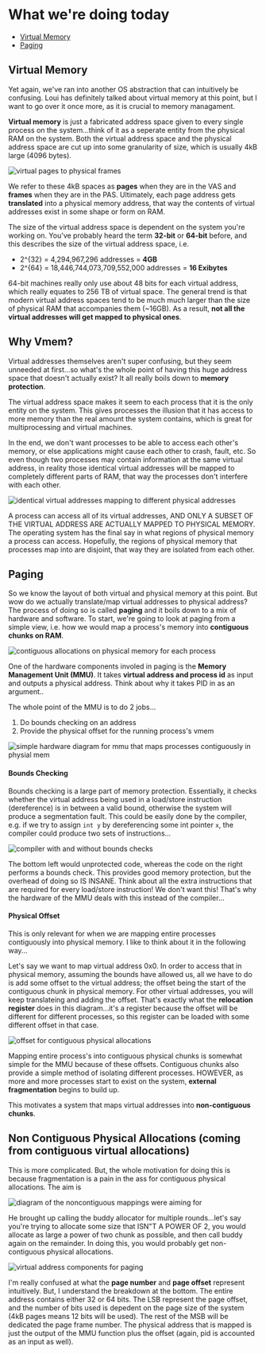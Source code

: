 # What we're doing today
+ [Virtual Memory](#vmem)
+ [Paging](#paging)


## Virtual Memory <a name = "vmem"></a>
Yet again, we've ran into another OS abstraction that can intuitively be confusing. Loui has definitely talked about virtual memory at this point, but I want to go over it once more, as it is crucial to memory managament.

**Virtual memory** is just a fabricated address space given to every single process on the system...think of it as a seperate entity from the physical RAM on the system. Both the virtual address space and the physical address space are cut up into some granularity of size, which is usually 4kB large (4096 bytes). 

![virtual pages to physical frames](/images/page-frame.png)

We refer to these 4kB spaces as **pages** when they are in the VAS and **frames** when they are in the PAS. Ultimately, each page address gets **translated** into a physical memory address, that way the contents of virtual addresses exist in some shape or form on RAM. 

The size of the virtual address space is dependent on the system you're working on. You've probably heard the term **32-bit** or **64-bit** before, and this describes the size of the virtual address space, i.e.
- 2^{32} = 4,294,967,296 addresses = **4GB**
- 2^{64} = 18,446,744,073,709,552,000 addresses = **16 Exibytes**

64-bit machines really only use about 48 bits for each virtual address, which really equates to 256 TB of virtual space. The general trend is that modern virtual address spaces tend to be much much larger than the size of physical RAM that accompanies them (~16GB). As a result, **not all the virtual addresses will get mapped to physical ones**. 


## Why Vmem?
Virtual addresses themselves aren't super confusing, but they seem unneeded at first...so what's the whole point of having this huge address space that doesn't actually exist? It all really boils down to **memory protection**.

The virtual address space makes it seem to each process that it is the only entity on the system. This gives processes the illusion that it has access to more memory than the real amount the system contains, which is great for multiprocessing and virtual machines.

In the end, we don't want processes to be able to access each other's memory, or else applications might cause each other to crash, fault, etc. So even though two processes may contain information at the same virtual address, in reality those identical virtual addresses will be mapped to completely different parts of RAM, that way the processes don't interfere with each other.

![identical virtual addresses mapping to different physical addresses](/images/virtual-isolation.jpg)


A process can access all of its virtual addresses, AND ONLY A SUBSET OF THE VIRTUAL ADDRESS ARE ACTUALLY MAPPED TO PHYSICAL MEMORY. The operating system has the final say in what regions of physical memory a process can access. Hopefully, the regions of physical memory that processes map into are disjoint, that way they are isolated from each other.

## Paging
So we know the layout of both virtual and physical memory at this point. But wow do we actually translate/map virtual addresses to physical address? The process of doing so is called **paging** and it boils down to a mix of hardware and software. To start, we're going to look at paging from a simple view, i.e. how we would map a process's memory into **contiguous chunks on RAM**.

![contiguous allocations on physical memory for each process](/images/contiguous-ram.png)

One of the hardware components involed in paging is the **Memory Management Unit (MMU)**. It takes **virtual address and process id** as input and outputs a physical address. Think about why it takes PID in as an argument..

The whole point of the MMU is to do 2 jobs...

1. Do bounds checking on an address
2. Provide the physical offset for the running process's vmem

![simple hardware diagram for mmu that maps processes contiguously in physial mem](/images/mmu-hardware-diagram.png)

#### Bounds Checking
Bounds checking is a large part of memory protection. Essentially, it checks whether the virtual address being used in a load/store instruction (dereference) is in between a valid bound, otherwise the system will produce a segmentation fault. This could be easily done by the compiler, e.g. if we try to assign `int y` by dereferencing some int pointer `x`, the compiler could produce two sets of instructions...

![compiler with and without bounds checks](/images/bounds-checking.png)

The bottom left would unprotected code, whereas the code on the right performs a bounds check. This provides good memory protection, but the overhead of doing so IS INSANE. Think about all the extra instructions that are required for every load/store instruction! We don't want this! That's why the hardware of the MMU deals with this instead of the compiler...

#### Physical Offset
This is only relevant for when we are mapping entire processes contiguously into physical memory. I like to think about it in the following way...

Let's say we want to map virtual address 0x0. In order to access that in physical memory, assuming the bounds have allowed us, all we have to do is add some offset to the virtual address; the offset being the start of the contiguous chunk in physical memory. For other virtual addresses, you will keep translateing and adding the offset. That's exactly what the **relocation register** does in this diagram...it's a register because the offset will be different for different processes, so this register can be loaded with some different offset in that case. 

![offset for contiguous physical allocations](/images/mmu-offset.png)

Mapping entire process's into contiguous physical chunks is somewhat simple for the MMU because of these offsets. Contiguous chunks also provide a simple method of isolating different processes. HOWEVER, as more and more processes start to exist on the system, **external fragmentation** begins to build up.

This motivates a system that maps virtual addresses into **non-contiguous chunks**.


## Non Contiguous Physical Allocations (coming from contiguous virtual allocations)
This is more complicated. But, the whole motivation for doing this is because fragmentation is a pain in the ass for contiguous physical allocations. The aim is

![diagram of the noncontiguous mappings were aiming for](/images/noncontiguous-physical.png)


He brought up calling the buddy allocator for multiple rounds...let's say you're trying to allocate some size that ISN"T A POWER OF 2, you would allocate as large a power of two chunk as possible, and then call buddy again on the remainder. In doing this, you would probably get non-contiguous physical allocations.

![virtual address components for paging](/images/addressing-scheme.png)

I'm really confused at what the **page number** and **page offset** represent intuitively. But, I understand the breakdown at the bottom. The entire address contains either 32 or 64 bits. The LSB represent the page offset, and the number of bits used is depedent on the page size of the system (4kB pages means 12 bits will be used). The rest of the MSB will be dedicated the page frame number. The physical address that is mapped is just the output of the MMU function plus the offset (again, pid is accounted as an input as well).


